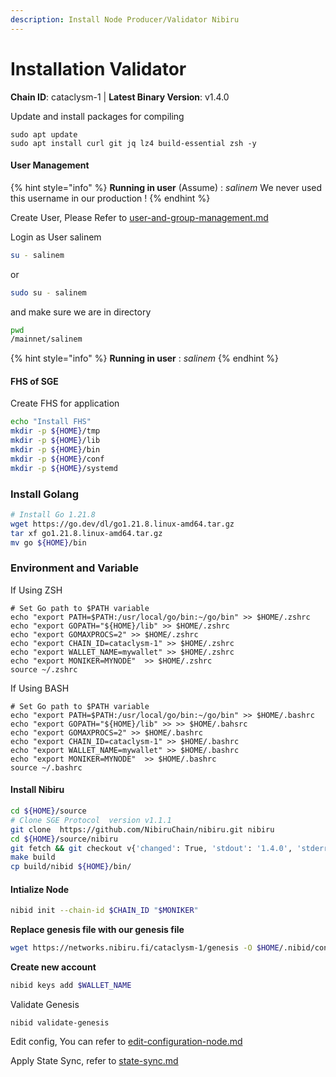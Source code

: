```yaml
---
description: Install Node Producer/Validator Nibiru
---
```


# Installation Validator

**Chain ID**: cataclysm-1 | **Latest Binary Version**: v1.4.0

Update and install packages for compiling

```
sudo apt update
sudo apt install curl git jq lz4 build-essential zsh -y
```

#### User Management

{% hint style="info" %}
**Running in user** (Assume) : _salinem_ We never used this username in our production !
{% endhint %}

Create User, Please Refer to [user-and-group-management.md](../../../security/user-and-group-management.md "mention")

Login as User salinem

```bash
su - salinem
```

or

```bash
sudo su - salinem
```

and make sure we are in directory

```bash
pwd
/mainnet/salinem
```

{% hint style="info" %}
**Running in user** : _salinem_
{% endhint %}

#### FHS of SGE

Create FHS for application

```bash
echo "Install FHS"
mkdir -p ${HOME}/tmp
mkdir -p ${HOME}/lib
mkdir -p ${HOME}/bin
mkdir -p ${HOME}/conf
mkdir -p ${HOME}/systemd
```

### Install Golang

```bash
# Install Go 1.21.8
wget https://go.dev/dl/go1.21.8.linux-amd64.tar.gz
tar xf go1.21.8.linux-amd64.tar.gz
mv go ${HOME}/bin
```


### Environment and Variable
If Using ZSH
```
# Set Go path to $PATH variable
echo "export PATH=$PATH:/usr/local/go/bin:~/go/bin" >> $HOME/.zshrc
echo "export GOPATH="${HOME}/lib" >> $HOME/.zshrc
echo "export GOMAXPROCS=2" >> $HOME/.zshrc
echo "export CHAIN_ID=cataclysm-1" >> $HOME/.zshrc
echo "export WALLET_NAME=mywallet" >> $HOME/.zshrc
echo "export MONIKER=MYNODE"  >> $HOME/.zshrc
source ~/.zshrc
```


If Using BASH
```
# Set Go path to $PATH variable
echo "export PATH=$PATH:/usr/local/go/bin:~/go/bin" >> $HOME/.bashrc
echo "export GOPATH="${HOME}/lib" >> >> $HOME/.bahsrc
echo "export GOMAXPROCS=2" >> $HOME/.bashrc
echo "export CHAIN_ID=cataclysm-1" >> $HOME/.bashrc
echo "export WALLET_NAME=mywallet" >> $HOME/.bashrc
echo "export MONIKER=MYNODE"  >> $HOME/.bashrc
source ~/.bashrc
```


#### Install Nibiru


```bash
cd ${HOME}/source
# Clone SGE Protocol  version v1.1.1
git clone  https://github.com/NibiruChain/nibiru.git nibiru
cd ${HOME}/source/nibiru
git fetch && git checkout v{'changed': True, 'stdout': '1.4.0', 'stderr': '', 'rc': 0, 'cmd': '/app/mainnet/nibiru/bin/nibid version', 'start': '2024-06-11 06:40:56.098220', 'end': '2024-06-11 06:40:56.174841', 'delta': '0:00:00.076621', 'msg': '', 'stdout_lines': ['1.4.0'], 'stderr_lines': [], 'ansible_facts': {'discovered_interpreter_python': '/usr/bin/python3'}, 'failed': False}
make build
cp build/nibid ${HOME}/bin/
```

#### Intialize Node

```bash
nibid init --chain-id $CHAIN_ID "$MONIKER"
```

**Replace genesis file with our genesis file**

```bash
wget https://networks.nibiru.fi/cataclysm-1/genesis -O $HOME/.nibid/config/genesis.json
```

<!-- **Download data Nibiru / oracle scripts files, and store in $HOME/.nibid/files**

```bash
wget -qO- $BIN_FILES_URL | tar xvz -C $HOME/.nibid/
``` -->

**Create new account**

```bash
nibid keys add $WALLET_NAME
```

Validate Genesis

```
nibid validate-genesis
```

Edit config, You can refer to [edit-configuration-node.md](edit-configuration-node.md "mention")

Apply State Sync, refer to [state-sync.md](../infrastructures/statesync.md "mention")

